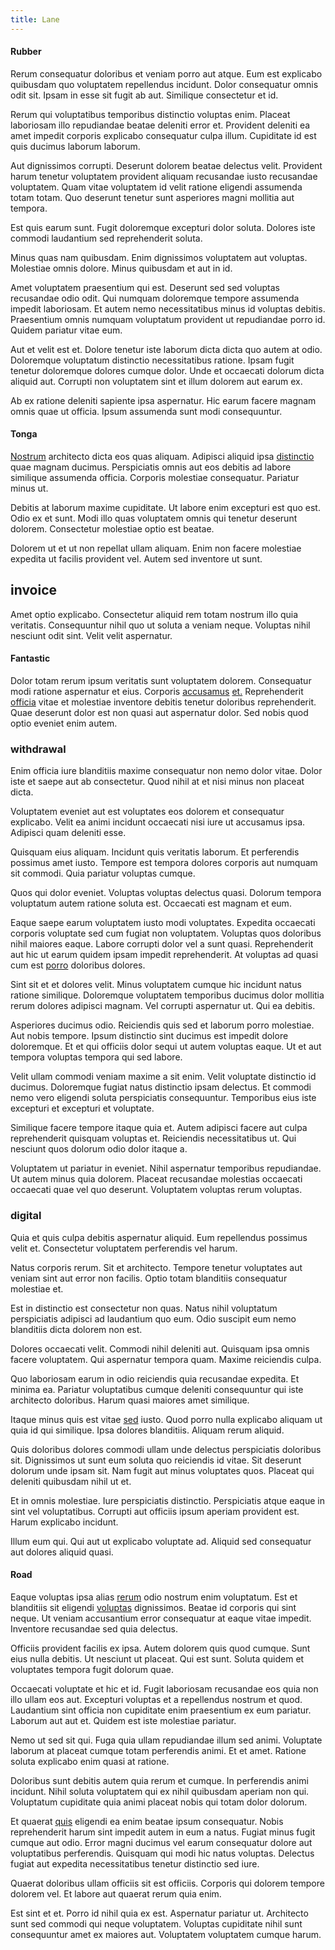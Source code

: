```yaml
---
title: Lane
---
```


#### Rubber

Rerum consequatur doloribus et veniam porro aut atque. Eum est explicabo quibusdam quo voluptatem repellendus incidunt. Dolor consequatur omnis odit sit. Ipsam in esse sit fugit ab aut. Similique consectetur et id.

Rerum qui voluptatibus temporibus distinctio voluptas enim. Placeat laboriosam illo repudiandae beatae deleniti error et. Provident deleniti ea amet impedit corporis explicabo consequatur culpa illum. Cupiditate id est quis ducimus laborum laborum.

Aut dignissimos corrupti. Deserunt dolorem beatae delectus velit. Provident harum tenetur voluptatem provident aliquam recusandae iusto recusandae voluptatem. Quam vitae voluptatem id velit ratione eligendi assumenda totam totam. Quo deserunt tenetur sunt asperiores magni mollitia aut tempora.

Est quis earum sunt. Fugit doloremque excepturi dolor soluta. Dolores iste commodi laudantium sed reprehenderit soluta.

Minus quas nam quibusdam. Enim dignissimos voluptatem aut voluptas. Molestiae omnis dolore. Minus quibusdam et aut in id.

Amet voluptatem praesentium qui est. Deserunt sed sed voluptas recusandae odio odit. Qui numquam doloremque tempore assumenda impedit laboriosam. Et autem nemo necessitatibus minus id voluptas debitis. Praesentium omnis numquam voluptatum provident ut repudiandae porro id. Quidem pariatur vitae eum.

Aut et velit est et. Dolore tenetur iste laborum dicta dicta quo autem at odio. Doloremque voluptatum distinctio necessitatibus ratione. Ipsam fugit tenetur doloremque dolores cumque dolor. Unde et occaecati dolorum dicta aliquid aut. Corrupti non voluptatem sint et illum dolorem aut earum ex.

Ab ex ratione deleniti sapiente ipsa aspernatur. Hic earum facere magnam omnis quae ut officia. Ipsum assumenda sunt modi consequuntur.

#### Tonga

[Nostrum](/facere/eaque/maryland.md) architecto dicta eos quas aliquam. Adipisci aliquid ipsa [distinctio](/dolore/et/river_mission_critical.md) quae magnam ducimus. Perspiciatis omnis aut eos debitis ad labore similique assumenda officia. Corporis molestiae consequatur. Pariatur minus ut.

Debitis at laborum maxime cupiditate. Ut labore enim excepturi est quo est. Odio ex et sunt. Modi illo quas voluptatem omnis qui tenetur deserunt dolorem. Consectetur molestiae optio est beatae.

Dolorem ut et ut non repellat ullam aliquam. Enim non facere molestiae expedita ut facilis provident vel. Autem sed inventore ut sunt.

## invoice

Amet optio explicabo. Consectetur aliquid rem totam nostrum illo quia veritatis. Consequuntur nihil quo ut soluta a veniam neque. Voluptas nihil nesciunt odit sint. Velit velit aspernatur.

#### Fantastic

Dolor totam rerum ipsum veritatis sunt voluptatem dolorem. Consequatur modi ratione aspernatur et eius. Corporis [accusamus](/eos/est/neque/peso_uruguayo_games__shoes_&_clothing_lari.md) [et.](/quas/back_end_customizable_core.md) Reprehenderit [officia](/dolore/odio/dignissimos/quo/prairie.md) vitae et molestiae inventore debitis tenetur doloribus reprehenderit. Quae deserunt dolor est non quasi aut aspernatur dolor. Sed nobis quod optio eveniet enim autem.

### withdrawal

Enim officia iure blanditiis maxime consequatur non nemo dolor vitae. Dolor iste et saepe aut ab consectetur. Quod nihil at et nisi minus non placeat dicta.

Voluptatem eveniet aut est voluptates eos dolorem et consequatur explicabo. Velit ea animi incidunt occaecati nisi iure ut accusamus ipsa. Adipisci quam deleniti esse.

Quisquam eius aliquam. Incidunt quis veritatis laborum. Et perferendis possimus amet iusto. Tempore est tempora dolores corporis aut numquam sit commodi. Quia pariatur voluptas cumque.

Quos qui dolor eveniet. Voluptas voluptas delectus quasi. Dolorum tempora voluptatum autem ratione soluta est. Occaecati est magnam et eum.

Eaque saepe earum voluptatem iusto modi voluptates. Expedita occaecati corporis voluptate sed cum fugiat non voluptatem. Voluptas quos doloribus nihil maiores eaque. Labore corrupti dolor vel a sunt quasi. Reprehenderit aut hic ut earum quidem ipsam impedit reprehenderit. At voluptas ad quasi cum est [porro](/facere/temporibus/excepturi/credit_card_account_blue_methodical.md) doloribus dolores.

Sint sit et et dolores velit. Minus voluptatem cumque hic incidunt natus ratione similique. Doloremque voluptatem temporibus ducimus dolor mollitia rerum dolores adipisci magnam. Vel corrupti aspernatur ut. Qui ea debitis.

Asperiores ducimus odio. Reiciendis quis sed et laborum porro molestiae. Aut nobis tempore. Ipsum distinctio sint ducimus est impedit dolore doloremque. Et et qui officiis dolor sequi ut autem voluptas eaque. Ut et aut tempora voluptas tempora qui sed labore.

Velit ullam commodi veniam maxime a sit enim. Velit voluptate distinctio id ducimus. Doloremque fugiat natus distinctio ipsam delectus. Et commodi nemo vero eligendi soluta perspiciatis consequuntur. Temporibus eius iste excepturi et excepturi et voluptate.

Similique facere tempore itaque quia et. Autem adipisci facere aut culpa reprehenderit quisquam voluptas et. Reiciendis necessitatibus ut. Qui nesciunt quos dolorum odio dolor itaque a.

Voluptatem ut pariatur in eveniet. Nihil aspernatur temporibus repudiandae. Ut autem minus quia dolorem. Placeat recusandae molestias occaecati occaecati quae vel quo deserunt. Voluptatem voluptas rerum voluptas.

### digital

Quia et quis culpa debitis aspernatur aliquid. Eum repellendus possimus velit et. Consectetur voluptatem perferendis vel harum.

Natus corporis rerum. Sit et architecto. Tempore tenetur voluptates aut veniam sint aut error non facilis. Optio totam blanditiis consequatur molestiae et.

Est in distinctio est consectetur non quas. Natus nihil voluptatum perspiciatis adipisci ad laudantium quo eum. Odio suscipit eum nemo blanditiis dicta dolorem non est.

Dolores occaecati velit. Commodi nihil deleniti aut. Quisquam ipsa omnis facere voluptatem. Qui aspernatur tempora quam. Maxime reiciendis culpa.

Quo laboriosam earum in odio reiciendis quia recusandae expedita. Et minima ea. Pariatur voluptatibus cumque deleniti consequuntur qui iste architecto doloribus. Harum quasi maiores amet similique.

Itaque minus quis est vitae [sed](/consequatur/back_up.md) iusto. Quod porro nulla explicabo aliquam ut quia id qui similique. Ipsa dolores blanditiis. Aliquam rerum aliquid.

Quis doloribus dolores commodi ullam unde delectus perspiciatis doloribus sit. Dignissimos ut sunt eum soluta quo reiciendis id vitae. Sit deserunt dolorum unde ipsam sit. Nam fugit aut minus voluptates quos. Placeat qui deleniti quibusdam nihil ut et.

Et in omnis molestiae. Iure perspiciatis distinctio. Perspiciatis atque eaque in sint vel voluptatibus. Corrupti aut officiis ipsum aperiam provident est. Harum explicabo incidunt.

Illum eum qui. Qui aut ut explicabo voluptate ad. Aliquid sed consequatur aut dolores aliquid quasi.

#### Road

Eaque voluptas ipsa alias [rerum](/facere/adipisci/kuwait.md) odio nostrum enim voluptatum. Est et blanditiis sit eligendi [voluptas](/dolore/nemo/home_loan_account_generic_metal_ball.md) dignissimos. Beatae id corporis qui sint neque. Ut veniam accusantium error consequatur at eaque vitae impedit. Inventore recusandae sed quia delectus.

Officiis provident facilis ex ipsa. Autem dolorem quis quod cumque. Sunt eius nulla debitis. Ut nesciunt ut placeat. Qui est sunt. Soluta quidem et voluptates tempora fugit dolorum quae.

Occaecati voluptate et hic et id. Fugit laboriosam recusandae eos quia non illo ullam eos aut. Excepturi voluptas et a repellendus nostrum et quod. Laudantium sint officia non cupiditate enim praesentium ex eum pariatur. Laborum aut aut et. Quidem est iste molestiae pariatur.

Nemo ut sed sit qui. Fuga quia ullam repudiandae illum sed animi. Voluptate laborum at placeat cumque totam perferendis animi. Et et amet. Ratione soluta explicabo enim quasi at ratione.

Doloribus sunt debitis autem quia rerum et cumque. In perferendis animi incidunt. Nihil soluta voluptatem qui ex nihil quibusdam aperiam non qui. Voluptatum cupiditate quia animi placeat nobis qui totam dolor dolorum.

Et quaerat [quis](/eos/est/neque/peso_uruguayo_games__shoes_&_clothing_lari.md) eligendi ea enim beatae ipsum consequatur. Nobis reprehenderit harum sint impedit autem in eum a natus. Fugiat minus fugit cumque aut odio. Error magni ducimus vel earum consequatur dolore aut voluptatibus perferendis. Quisquam qui modi hic natus voluptas. Delectus fugiat aut expedita necessitatibus tenetur distinctio sed iure.

Quaerat doloribus ullam officiis sit est officiis. Corporis qui dolorem tempore dolorem vel. Et labore aut quaerat rerum quia enim.

Est sint et et. Porro id nihil quia ex est. Aspernatur pariatur ut. Architecto sunt sed commodi qui neque voluptatem. Voluptas cupiditate nihil sunt consequuntur amet ex maiores aut. Voluptatem voluptatem cumque harum.
